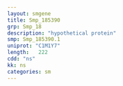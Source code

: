 ```yaml
---
layout: smgene
title: Smp_185390
grp: Smp_18
description: "hypothetical protein"
smp: Smp_185390.1
uniprot: "C1M1Y7"
length:   222
cdd: "ns"
kk: ns
categories: sm
---
```

